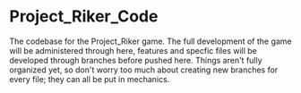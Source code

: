 # Project_Riker_Code
The codebase for the Project_Riker game.
The full development of the game will be administered through here, features and specfic files will be developed through branches before pushed here.
Things aren't fully organized yet, so don't worry too much about creating new branches for every file; they can all be put in mechanics.
